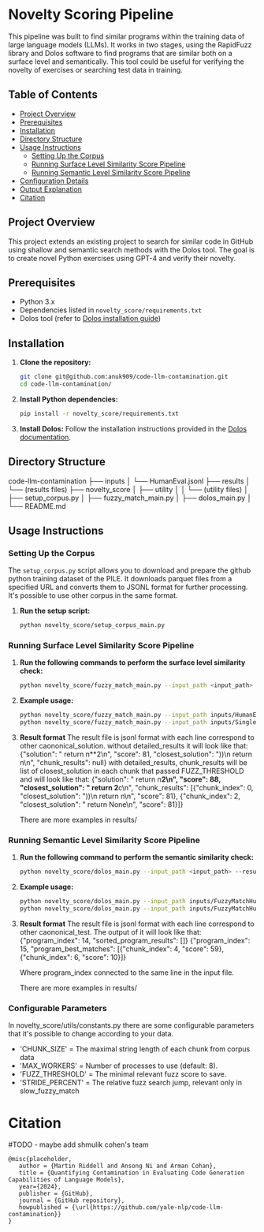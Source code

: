 # Novelty Scoring Pipeline

This pipeline was built to find similar programs within the training data of large language models (LLMs). It works in two stages, using the RapidFuzz library and Dolos software to find programs that are similar both on a surface level and semantically.
This tool could be useful for verifying the novelty of exercises or searching test data in training.

## Table of Contents

- [Project Overview](#project-overview)
- [Prerequisites](#prerequisites)
- [Installation](#installation)
- [Directory Structure](#directory-structure)
- [Usage Instructions](#usage-instructions)
  - [Setting Up the Corpus](#setting-up-the-corpus)
  - [Running Surface Level Similarity Score Pipeline](#running-surface-level-similarity-score-pipeline)
  - [Running Semantic Level Similarity Score Pipeline](#running-semantic-level-similarity-score-pipeline)
- [Configuration Details](#configuration-details)
- [Output Explanation](#output-explanation)
- [Citation](#citation)

## Project Overview

This project extends an existing project to search for similar code in GitHub using shallow and semantic search methods with the Dolos tool.
The goal is to create novel Python exercises using GPT-4 and verify their novelty.

## Prerequisites

- Python 3.x
- Dependencies listed in `novelty_score/requirements.txt`
- Dolos tool (refer to [Dolos installation guide](https://dolos.ugent.be/docs/installation.html))

## Installation

1. **Clone the repository:**

   ```bash
   git clone git@github.com:anuk909/code-llm-contamination.git
   cd code-llm-contamination/
   ```

2. **Install Python dependencies:**

   ```bash
   pip install -r novelty_score/requirements.txt
   ```

3. **Install Dolos:**
   Follow the installation instructions provided in the [Dolos documentation](https://dolos.ugent.be/docs/installation.html).

## Directory Structure

code-llm-contamination
├── inputs
│ └── HumanEval.jsonl
├── results
│ └── (results files)
├── novelty_score
│ ├── utility
│ │ └── (utility files)
│ ├── setup_corpus.py
│ ├── fuzzy_match_main.py
│ ├── dolos_main.py
│ └── README.md

## Usage Instructions

### Setting Up the Corpus

The `setup_corpus.py` script allows you to download and prepare the github python training dataset of the PILE.
It downloads parquet files from a specified URL and converts them to JSONL format for further processing.
It's possible to use other corpus in the same format.

1. **Run the setup script:**
   ```bash
   python novelty_score/setup_corpus_main.py
   ```

### Running Surface Level Similarity Score Pipeline

1. **Run the following commands to perform the surface level similarity check:**

   ```bash
   python novelty_score/fuzzy_match_main.py --input_path <input_path> --result_dir <result_dir> --max_corpus_files <max_corpus_files> --max_corpus_chunks <max_corpus_chunks> --detailed_results
   ```

2. **Example usage:**

   ```bash
   python novelty_score/fuzzy_match_main.py --input_path inputs/HumanEval.jsonl --result_dir results --max_corpus_files 1 --max_corpus_chunks 1 --detailed_results
   python novelty_score/fuzzy_match_main.py --input_path inputs/SingleHumanEval.jsonl --result_dir results --max_corpus_files 1 --max_corpus_chunks 40 --detailed_results
   ```

3. **Result format**
   The result file is jsonl format with each line correspond to other caononical_solution.
   without detailed_results it will look like that:
   {"solution": " return n\*\*2\n", "score": 81, "closest_solution": "))\n return n\n", "chunk_results": null}
   with detailed_results, chunk_results will be list of closest_solution in each chunk that passed FUZZ_THRESHOLD and will look like that:
   {"solution": " return n**2\n", "score": 88, "closest_solution": " return 2**c\n", "chunk_results": [{"chunk_index": 0, "closest_solution": "))\n return n\n", "score": 81}, {"chunk_index": 2, "closest_solution": " return None\n", "score": 81}]}

   There are more examples in results/

### Running Semantic Level Similarity Score Pipeline

1. **Run the following command to perform the semantic similarity check:**

   ```bash
   python novelty_score/dolos_main.py --input_path <input_path> --result_dir <result_dir>
   ```

2. **Example usage:**

   ```bash
   python novelty_score/dolos_main.py --input_path inputs/FuzzyMatchHumanEval.jsonl --result_dir results
   python novelty_score/dolos_main.py --input_path inputs/FuzzyMatchHumanEval.jsonl --result_dir results
   ```

3. **Result format**
   The result file is jsonl format with each line correspond to other caononical_test.
   The output of it will look like that:
   {"program_index": 14, "sorted_program_results": []}
   {"program_index": 15, "program_best_matches": [{"chunk_index": 4, "score": 59}, {"chunk_index": 6, "score": 10}]}

   Where program_index connected to the same line in the input file.

   There are more examples in results/

### Configurable Parameters

In novelty_score/utils/constants.py there are some configurable parameters that
it's possible to change according to your data.

- 'CHUNK_SIZE' = The maximal string length of each chunk from corpus data
- 'MAX_WORKERS' = Number of processes to use (default: 8).
- 'FUZZ_THRESHOLD' = The minimal relevant fuzz score to save.
- 'STRIDE_PERCENT' = The relative fuzz search jump, relevant only in slow_fuzzy_match

# Citation

#TODO - maybe add shmulik cohen's team

```
@misc{placeholder,
   author = {Martin Riddell and Ansong Ni and Arman Cohan},
   title = {Quantifying Contamination in Evaluating Code Generation Capabilities of Language Models},
   year={2024},
   publisher = {GitHub},
   journal = {GitHub repository},
   howpublished = {\url{https://github.com/yale-nlp/code-llm-contamination}}
}
```
